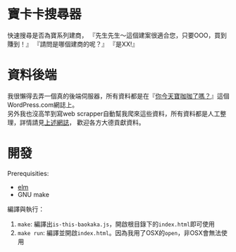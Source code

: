 # 寶卡卡搜尋器

快速搜尋是否為寶系列建商，
『先生先生～這個建案很適合您，只要OOO，買到賺到！』
『請問是哪個建商的呢？』
『是XX!』

# 資料後端

我很懶得去弄一個真的後端伺服器，所有資料都是在『[你今天寶咖咖了嗎？](https://isthisbaokaka.wordpress.com/)』這個WordPress.com網誌上。  
另外我也沒高竿到寫web scrapper自動幫我爬來這些資料，所有資料都是人工整理，詳情請見[上述網誌](https://isthisbaokaka.wordpress.com/)，
歡迎各方大德貢獻資料。

# 開發
Prerequisities:

* [elm](https://guide.elm-lang.org/install.html)
* GNU make

編譯與執行：

1. `make`: 編譯出`is-this-baokaka.js`，開啟根目錄下的`index.html`即可使用
1. `make run`: 編譯並開啟`index.html`。因為我用了OSX的`open`，非OSX會無法使用

